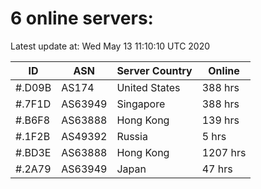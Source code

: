 # 6 online servers:

Latest update at: Wed May 13 11:10:10 UTC 2020

| ID | ASN | Server Country | Online |
| -- | --- | -------------- | ------ |
| #.D09B | AS174 | United States | 388 hrs |
| #.7F1D | AS63949 | Singapore | 388 hrs |
| #.B6F8 | AS63888 | Hong Kong | 139 hrs |
| #.1F2B | AS49392 | Russia | 5 hrs |
| #.BD3E | AS63888 | Hong Kong | 1207 hrs |
| #.2A79 | AS63949 | Japan | 47 hrs |

